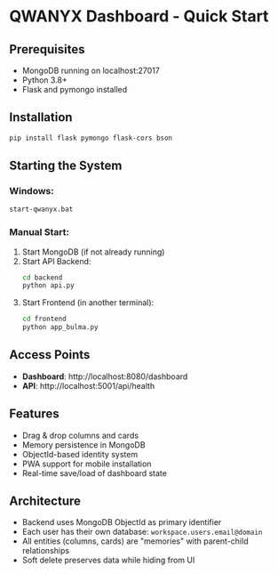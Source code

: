 # QWANYX Dashboard - Quick Start

## Prerequisites
- MongoDB running on localhost:27017
- Python 3.8+
- Flask and pymongo installed

## Installation
```bash
pip install flask pymongo flask-cors bson
```

## Starting the System

### Windows:
```bash
start-qwanyx.bat
```

### Manual Start:
1. Start MongoDB (if not already running)
2. Start API Backend:
   ```bash
   cd backend
   python api.py
   ```
3. Start Frontend (in another terminal):
   ```bash
   cd frontend
   python app_bulma.py
   ```

## Access Points
- **Dashboard**: http://localhost:8080/dashboard
- **API**: http://localhost:5001/api/health

## Features
- Drag & drop columns and cards
- Memory persistence in MongoDB
- ObjectId-based identity system
- PWA support for mobile installation
- Real-time save/load of dashboard state

## Architecture
- Backend uses MongoDB ObjectId as primary identifier
- Each user has their own database: `workspace.users.email@domain`
- All entities (columns, cards) are "memories" with parent-child relationships
- Soft delete preserves data while hiding from UI